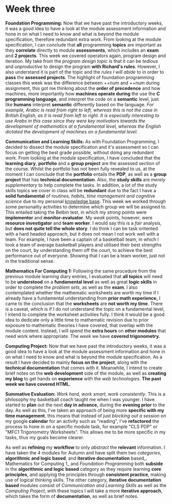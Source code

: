 # Week three

**Foundation Programming:** Now that we have past the introductory weeks, it was a good idea to have a look at the module assessment information and hone in on what I need to know and what is beyond the module specification, therefore redundant extra work. From looking at the module specification, I can conclude that **all** programming **topics** are important as they **correlate** directly to module **assessments**, which includes an **exam** and **2 projects**. This week we covered operators again, program design and iteration. My take from the _program design topic_ is that it can be _tedious_ and _unproductive_ to design the program **with Richard's rules**. However, I also understand it is part of the topic and the _rules I will abide_ to in order to **pass** the **assessed projects**. The highlight of foundation programming classes this week was the difference between ++num and ++num during assignment, this got me thinking about the **order of precedence** and how machines, more importantly how **machines operate during** the use the **C programming language**, and interpret the code on a **semantic** level, just like **humans** interpret **semantic** differently based on the language. _For example, Arabic is read from right to left, whereas this is not the case in British English, as it is read from left to right. It is especially interesting to use Arabs in this case since they were key motivators towards the development of mathematics at a fundamental level, whereas the English dictated the development of machines on a fundamental level._

**Communication and Learning Skills:** As with Foundation Programming, I decided to dissect the module specification and it's assessment so I can focus on getting the best grade possible, without doing any redundant work. From looking at the module specification, I have concluded that the **learning diary**, **portfolio** and a **group project** are the assessed section of the course. Whilst the portfolio has not been fully revealed to us, at the moment I can conclude that the **portfolio** entails the **PDP**, as well as a **group project** that has **technical documentation**. Also, the **study skills** are _merely supplementary_ to help complete the tasks. In addition, a lot of the study skills topics we cover in class will be **redundant** due to the fact I have a **solid fundamental** of _routines, habits, time management and cognitive science_ due to my personal [knowledge base](https://app.gitbook.com/@adnanquisar/s/wiki/categories-of-life). This week we worked through some personality activities to determine which group we will be assigned to. This entailed taking the Belbin test, in which my _strong_ points were **implementor** and **monitor-evaluator**. My _weak_ points, however, were **resource investigator** and **team worker**. I would say this is a _fair_ analysis, but **does not quite tell the whole story**. I do think I can be task oritented with a hard headed approach, but it does not mean I not work well with a team. For example, I have been a captain of a basketball team, in which I took a team of average basketball players and utilised their best strengths on the court, by understanding them off the court, to achieve the best performance out of everyone. Showing that I can be a team worker, just not in the traditional sense.

**Mathematics For Computing 1:** Following the same procedure from the previous module learning diary entries, I evaluated that **all topics** will need to be **understood** on a **fundamental level** as well as great **logic skills** in order to complete the _problem sets_, as well as the **exam**. I also contemplated whether the mathematic worksheets are worth my time if I already have a fundamental understanding from **prior math experience,** I came to the conclusion that the **worksheets** are **not worth my time**. There is a caveat, which is if I do not understand the topic on a fundamental level, I intend to complete the worksheet activities fully. I think it would be a good idea to dedicate only a little time to mathematic revision due to prior exposure to mathematic theories I have covered, that overlap with the module content. Instead, I will spend the **extra hours** on **other modules** that need work where appropriate. The _week_ we have **covered trigonometry.**

**Computing Project:** Now that we have past the introductory weeks, it was a good idea to have a look at the module assessment information and hone in on what I need to know and what is beyond the module specification. As a result I have decided to mainly **focus on the project**, along with the **technical documentation** that comes with it. Meanwhile, I intend to create brief notes on the **web development** side of the module, as well as **creating my blog** to get hands on **experience** with the _web technologies_. **The past week we have covered HTML.**

**Summative Evaluation:** _Work hard, work smart, work consistently_. This is a philosophy my basketball coach taught me when I was younger. I have started to **plan** out the next **day in advance,** during the **evening prior** to the day. As well as this, I've taken an approach of being more **specific with my time management**, this means that instead of just _blocking out a session_ on my google **calendar** for an activity such as "reading", I've **refactored** the process to hone in on a specific module task, for example "CLS PDP" or "MFC1 Trigonometry Worksheets". This allows me to be more specific in my tasks, thus my goals become clearer.

As well as **refining** my **workflow** to only _abstract_ the **relevant** information. I have taken the 4 modules for Autumn and have split them two _categories_, **algorithmic and logic based**, and **iterative documentation** based_. Mathematics for Computing 1_ and _Foundation Programming_ both **subside** in the **algorithmic and logic** **based** category as they require learning **core principles**, and applying the principles through **consistent practice**, making use of logical thinking skills. The other category, **iterative documentation based** modules consist of _Communication and Learning Skills_ as well as the _Computing Project_, with these topics I will take a more **iterative approach**, which takes the form of **documentation**, as well as brief notes.
